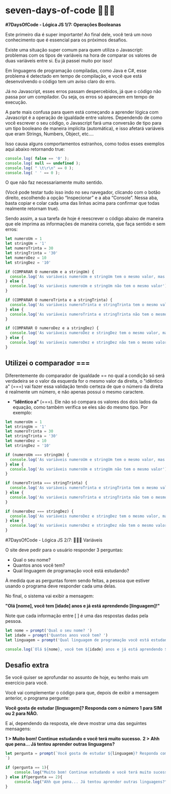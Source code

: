 # seven-days-of-code 👩🏽‍💻

**#7DaysOfCode - Lógica JS 1/7: Operações Booleanas**

Este primeiro dia é super importante! Ao final dele, você terá um novo conhecimento que é essencial para os próximos desafios.

Existe uma situação super comum para quem utiliza o Javascript: problemas com os tipos de variáveis na hora de comparar os valores de duas variáveis entre si. Eu já passei muito por isso!

Em linguagens de programação compiladas, como Java e C#, esse problema é detectado em tempo de compilação, e você que está desenvolvendo o código tem um aviso claro do erro.

Já no Javascript, esses erros passam despercebidos, já que o código não passa por um compilador. Ou seja, os erros só aparecem em tempo de execução.

A parte mais confusa para quem está começando a aprender lógica com Javascript é a operação de igualdade entre valores. Dependendo de como você escrever o seu código, o Javascript fará uma conversão de tipo para um tipo booleano de maneira implícita (automática), e isso afetará variáveis que eram Strings, Numbers, Object, etc….

Isso causa alguns comportamentos estranhos, como todos esses exemplos aqui abaixo retornando true:
````javascript
console.log( false == '0' );
console.log( null == undefined );
console.log( " \t\r\n" == 0 );
console.log( ' ' == 0 );
````

O que não faz necessariamente muito sentido.

(Você pode testar tudo isso indo no seu navegador, clicando com o botão direito, escolhendo a opção “Inspecionar” e a aba “Console”. Nessa aba, basta copiar e colar cada uma das linhas acima para confirmar que todas realmente retornam true).

Sendo assim, a sua tarefa de hoje é reescrever o código abaixo de maneira que ele imprima as informações de maneira correta, que faça sentido e sem erros:

````javascript
let numeroUm = 1
let stringUm = '1'
let numeroTrinta = 30
let stringTrinta = '30'
let numeroDez = 10
let stringDez = '10'

if (COMPARAR O numeroUm e a stringUm) {
  console.log('As variáveis numeroUm e stringUm tem o mesmo valor, mas tipos diferentes')
} else {
  console.log('As variáveis numeroUm e stringUm não tem o mesmo valor')
}

if (COMPARAR O numeroTrinta e a stringTrinta) {
  console.log('As variáveis numeroTrinta e stringTrinta tem o mesmo valor e mesmo tipo')
} else {
  console.log('As variáveis numeroTrinta e stringTrinta não tem o mesmo tipo')
}

if (COMPARAR O numeroDez e a stringDez) {
  console.log('As variáveis numeroDez e stringDez tem o mesmo valor, mas tipos diferentes')
} else {
  console.log('As variáveis numeroDez e stringDez não tem o mesmo valor')
}

````


## Utilizei o comparador ===
Diferentemente do comparador de igualdade == no qual a condição só será verdadeira se o valor da esquerda for o mesmo valor da direita, o "idêntico a" (===) vai fazer essa validação tendo certeza de que o número da direita é realmente um número, e não apenas possui o mesmo caractere.

- **“idêntico a”** (===). Ele não só compara os valores dos dois lados da equação, como também verifica se eles são do mesmo tipo. Por exemplo:

````javascript
let numeroUm = 1
let stringUm = '1'
let numeroTrinta = 30
let stringTrinta = '30'
let numeroDez = 10
let stringDez = '10'

if (numeroUm === stringUm) {
  console.log('As variáveis numeroUm e stringUm tem o mesmo valor, mas tipos diferentes')
} else {
  console.log('As variáveis numeroUm e stringUm não tem o mesmo valor')
}

if (numeroTrinta === stringTrinta) {
  console.log('As variáveis numeroTrinta e stringTrinta tem o mesmo valor e mesmo tipo')
} else {
  console.log('As variáveis numeroTrinta e stringTrinta não tem o mesmo tipo')
}

if (numeroDez === stringDez) {
  console.log('As variáveis numeroDez e stringDez tem o mesmo valor, mas tipos diferentes')
} else {
  console.log('As variáveis numeroDez e stringDez não tem o mesmo valor')
}
````



#7DaysOfCode - Lógica JS 2/7: 👩🏽‍💻 Variáveis

O site deve pedir para o usuário responder 3 perguntas:

- Qual o seu nome?
- Quantos anos você tem?
- Qual linguagem de programação você está estudando?

À medida que as perguntas forem sendo feitas, a pessoa que estiver usando o programa deve responder cada uma delas.

No final, o sistema vai exibir a mensagem:

**"Olá [nome], você tem [idade] anos e já está aprendendo [linguagem]!"**

Note que cada informação entre [ ] é uma das respostas dadas pela pessoa.

````javascript
let nome = prompt('Qual o seu nome? ')
let idade = prompt('Quantos anos você tem? ')
let linguagem = prompt('Qual linguagem de programação você está estudando? ')

console.log(`Olá ${nome}, você tem ${idade} anos e já está aprendendo ${linguagem}!`)
````

## Desafio extra

Se você quiser se aprofundar no assunto de hoje, eu tenho mais um exercício para você.

Você vai complementar o código para que, depois de exibir a mensagem anterior, o programa pergunte:

**Você gosta de estudar [linguagem]? Responda com o número 1 para SIM ou 2 para NÃO.**

E aí, dependendo da resposta, ele deve mostrar uma das seguintes mensagens:

**1 > Muito bom! Continue estudando e você terá muito sucesso.**
**2 > Ahh que pena... Já tentou aprender outras linguagens?**

````javascript
let pergunta = prompt(`Você gosta de estudar ${linguagem}? Responda com o número 1 para SIM ou 2 para NÃO.
`)

if (pergunta == 1){
    console.log("Muito bom! Continue estudando e você terá muito sucesso.")
} else if(pergunta == 2){
    console.log("Ahh que pena... Já tentou aprender outras linguagens?")
}

````
